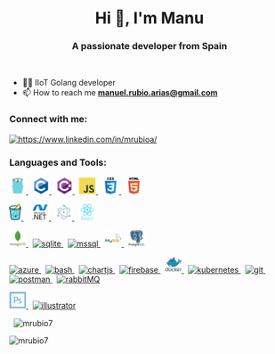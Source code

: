 <h1 align="center">Hi 👋, I'm Manu</h1>
<h3 align="center">A passionate developer from Spain</h3>
</br>

- 👨‍💻 IIoT Golang developer
- 📫 How to reach me **manuel.rubio.arias@gmail.com**

<h3 align="left">Connect with me:</h3>
<p align="left">
  <a href="https://linkedin.com/in/https://www.linkedin.com/in/mrubioa/" target="blank"><img align="center"
    src="https://raw.githubusercontent.com/rahuldkjain/github-profile-readme-generator/master/src/images/icons/Social/linked-in-alt.svg" alt="https://www.linkedin.com/in/mrubioa/" height="30" width="30" />
  </a>
</p>

<h3 align="left">Languages and Tools:</h3>

<!--Languages-->
<p align="left">
  <a href="https://golang.org" target="_blank" rel="noreferrer"> 
  	<img src="https://raw.githubusercontent.com/devicons/devicon/master/icons/go/go-original.svg" alt="go" width="30" height="30" /> 
  </a>
	&nbsp;
  <a href="https://www.cprogramming.com/" target="_blank" rel="noreferrer"> 
    <img src="https://raw.githubusercontent.com/devicons/devicon/master/icons/c/c-original.svg" alt="c" width="30" height="30" /> 
  </a>
	&nbsp;
  <a href="https://www.w3schools.com/cs/" target="_blank" rel="noreferrer"> 
    <img src="https://raw.githubusercontent.com/devicons/devicon/master/icons/csharp/csharp-original.svg" alt="csharp" width="30" height="30" /> 
  </a>
	&nbsp;
  <a href="https://developer.mozilla.org/en-US/docs/Web/JavaScript" target="_blank" rel="noreferrer"> 
    <img src="https://raw.githubusercontent.com/devicons/devicon/master/icons/javascript/javascript-original.svg" alt="javascript" 
         width="30" height="30" /> 
  </a>
	&nbsp;
  <a href="https://www.w3schools.com/css/" target="_blank" rel="noreferrer"> 
    <img src="https://raw.githubusercontent.com/devicons/devicon/master/icons/css3/css3-original-wordmark.svg" alt="css3" width="30" height="30" /> 
  </a>
	&nbsp;
  <a href="https://www.w3.org/html/" target="_blank" rel="noreferrer"> 
    <img src="https://raw.githubusercontent.com/devicons/devicon/master/icons/html5/html5-original-wordmark.svg" alt="html5" width="30" height="30" /> 
  </a>
  
</p>

<!--Frameworks-->
<p align="left">
  <a href="https://github.com/gin-gonic/gin" target="_blank" rel="noreferrer">
		<img src="https://raw.githubusercontent.com/gin-gonic/logo/master/color.png" alt="gin" height="30" />
	</a>
  &nbsp;
  &nbsp;
  <a href="https://dotnet.microsoft.com/" target="_blank" rel="noreferrer"> 
    <img src="https://raw.githubusercontent.com/devicons/devicon/master/icons/dot-net/dot-net-original-wordmark.svg" alt="dotnet" 
         width="30" height="30" /> 
  </a> 
	&nbsp;
  <a href="https://www.electronjs.org" target="_blank" rel="noreferrer"> 
    <img src="https://raw.githubusercontent.com/devicons/devicon/master/icons/electron/electron-original.svg" alt="electron" width="30" height="30" /> 
  </a>
	&nbsp;
  <a href="https://reactjs.org/" target="_blank" rel="noreferrer"> 
    <img src="https://raw.githubusercontent.com/devicons/devicon/master/icons/react/react-original-wordmark.svg" alt="react" width="30" height="30" /> 
  </a>
</p>

<!--Databases-->
<p align="left">
  <a href="https://www.mongodb.com/" target="_blank" rel="noreferrer"> 
    <img src="https://raw.githubusercontent.com/devicons/devicon/master/icons/mongodb/mongodb-original-wordmark.svg" alt="mongodb" width="30" height="30" /> 
  </a>
	&nbsp;
  <a href="https://www.sqlite.org/" target="_blank" rel="noreferrer"> 
    <img src="https://www.vectorlogo.zone/logos/sqlite/sqlite-icon.svg" alt="sqlite" width="30" height="30" /> 
  </a>
	&nbsp;
  <a href="https://www.microsoft.com/en-us/sql-server" target="_blank" rel="noreferrer"> 
     <img src="https://www.svgrepo.com/show/303229/microsoft-sql-server-logo.svg" alt="mssql" width="30" height="30" /> 
  </a> 
	&nbsp;
  <a href="https://www.mysql.com/" target="_blank" rel="noreferrer"> 
    <img src="https://raw.githubusercontent.com/devicons/devicon/master/icons/mysql/mysql-original-wordmark.svg"alt="mysql" width="30" height="30" /> 
  </a>
	&nbsp;
  <a href="https://www.postgresql.org" target="_blank"rel="noreferrer"> 
    <img src="https://raw.githubusercontent.com/devicons/devicon/master/icons/postgresql/postgresql-original-wordmark.svg" 
           alt="postgresql" width="30" height="30" /> 
  </a> 
</p>

<!--Resto tech-->
<p align="left">
  <a href="https://azure.microsoft.com/en-in/" target="_blank" rel="noreferrer">
		<img src="https://www.vectorlogo.zone/logos/microsoft_azure/microsoft_azure-icon.svg" alt="azure" width="30" height="30" />
	</a>
	&nbsp;
  <a href="https://www.gnu.org/software/bash/" target="_blank" rel="noreferrer">
		<img src="https://www.vectorlogo.zone/logos/gnu_bash/gnu_bash-icon.svg" alt="bash" width="30" height="30" />
	</a>
	&nbsp;
  <a href="https://www.chartjs.org" target="_blank" rel="noreferrer">
		<img src="https://www.chartjs.org/media/logo-title.svg" alt="chartjs" width="30" height="30" /> 
  </a>
	&nbsp;
  <a href="https://firebase.google.com/" target="_blank" rel="noreferrer"> 
    <img src="https://www.vectorlogo.zone/logos/firebase/firebase-icon.svg" alt="firebase" width="30" height="30" /> 
  </a>
	&nbsp;
  <a href="https://www.docker.com/" target="_blank" rel="noreferrer">
   <img src="https://raw.githubusercontent.com/devicons/devicon/master/icons/docker/docker-original-wordmark.svg" alt="docker" width="30" height="30" /> 
  </a> 
	&nbsp;
  <a href="https://kubernetes.io/es/" target="_blank" rel="noreferrer">
   <img src="https://upload.wikimedia.org/wikipedia/commons/3/39/Kubernetes_logo_without_workmark.svg" alt="kubernetes" width="30" height="30" /> 
  </a> 
	&nbsp;
  <a href="https://git-scm.com/" target="_blank" rel="noreferrer"> 
  	<img src="https://www.vectorlogo.zone/logos/git-scm/git-scm-icon.svg" alt="git" width="30" height="30" /> 
  </a> 
	&nbsp;
  <a href="https://postman.com" target="_blank" rel="noreferrer"> 
    <img src="https://www.vectorlogo.zone/logos/getpostman/getpostman-icon.svg" alt="postman" width="30" height="30" />
  </a> 
	&nbsp;
  <a href="https://www.rabbitmq.com" target="_blank" rel="noreferrer"> 
    <img src="https://www.vectorlogo.zone/logos/rabbitmq/rabbitmq-icon.svg" alt="rabbitMQ" width="30" height="30" />
  </a> 
</p>

<!--Resto no tech-->
<p>
  <a href="https://www.photoshop.com/en" target="_blank"rel="noreferrer"> 
    <img src="https://raw.githubusercontent.com/devicons/devicon/master/icons/photoshop/photoshop-line.svg" alt="photoshop" width="30" height="30" /> 
  </a>
	&nbsp;
  <a href="https://www.adobe.com/in/products/illustrator.html" target="_blank" rel="noreferrer"> 
    <img src="https://www.vectorlogo.zone/logos/adobe_illustrator/adobe_illustrator-icon.svg" alt="illustrator" width="30" height="30" /> 
  </a> 
</p>


<p>
  &nbsp;
  <img align="center" src="https://github-readme-stats.vercel.app/api?username=mrubio7&show_icons=true&theme=dark&locale=en" alt="mrubio7" />
</p>

<p align="left"> 
  <img src="https://komarev.com/ghpvc/?username=mrubio7&label=Profile%20views&color=db6a00&style=flat" alt="mrubio7" /> 
</p>
